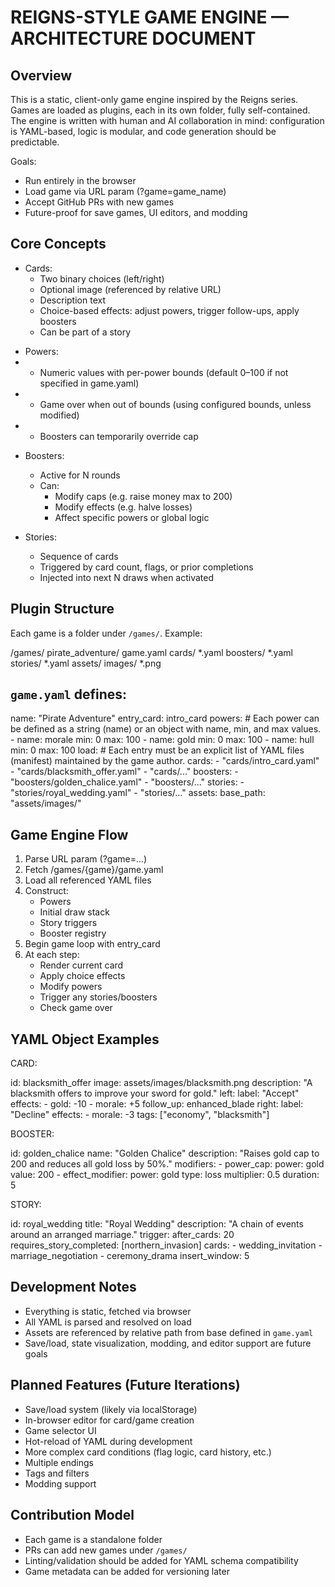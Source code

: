 REIGNS-STYLE GAME ENGINE — ARCHITECTURE DOCUMENT
================================================

Overview
--------

This is a static, client-only game engine inspired by the Reigns series. Games are loaded
as plugins, each in its own folder, fully self-contained. The engine is written with 
human and AI collaboration in mind: configuration is YAML-based, logic is modular, and 
code generation should be predictable.

Goals:
- Run entirely in the browser
- Load game via URL param (?game=game_name)
- Accept GitHub PRs with new games
- Future-proof for save games, UI editors, and modding

Core Concepts
-------------

- Cards:
  - Two binary choices (left/right)
  - Optional image (referenced by relative URL)
  - Description text
  - Choice-based effects: adjust powers, trigger follow-ups, apply boosters
  - Can be part of a story

+ Powers:
+  - Numeric values with per-power bounds (default 0–100 if not specified in game.yaml)
+  - Game over when out of bounds (using configured bounds, unless modified)
+  - Boosters can temporarily override cap

- Boosters:
  - Active for N rounds
  - Can:
    - Modify caps (e.g. raise money max to 200)
    - Modify effects (e.g. halve losses)
    - Affect specific powers or global logic

- Stories:
  - Sequence of cards
  - Triggered by card count, flags, or prior completions
  - Injected into next N draws when activated

Plugin Structure
----------------

Each game is a folder under `/games/`. Example:

  /games/
    pirate_adventure/
      game.yaml
      cards/
        *.yaml
      boosters/
        *.yaml
      stories/
        *.yaml
      assets/
        images/
          *.png

`game.yaml` defines:
--------------------

  name: "Pirate Adventure"
  entry_card: intro_card
  powers:
    # Each power can be defined as a string (name) or an object with name, min, and max values.
    - name: morale
      min: 0
      max: 100
    - name: gold
      min: 0
      max: 100
    - name: hull
      min: 0
      max: 100
  load:
    # Each entry must be an explicit list of YAML files (manifest) maintained by the game author.
    cards:
      - "cards/intro_card.yaml"
      - "cards/blacksmith_offer.yaml"
      - "cards/..."
    boosters:
      - "boosters/golden_chalice.yaml"
      - "boosters/..."
    stories:
      - "stories/royal_wedding.yaml"
      - "stories/..."
  assets:
    base_path: "assets/images/"

Game Engine Flow
----------------

1. Parse URL param (?game=...)
2. Fetch /games/{game}/game.yaml
3. Load all referenced YAML files
4. Construct:
   - Powers
   - Initial draw stack
   - Story triggers
   - Booster registry
5. Begin game loop with entry_card
6. At each step:
   - Render current card
   - Apply choice effects
   - Modify powers
   - Trigger any stories/boosters
   - Check game over

YAML Object Examples
--------------------

CARD:

  id: blacksmith_offer
  image: assets/images/blacksmith.png
  description: "A blacksmith offers to improve your sword for gold."
  left:
    label: "Accept"
    effects:
      - gold: -10
      - morale: +5
    follow_up: enhanced_blade
  right:
    label: "Decline"
    effects:
      - morale: -3
  tags: ["economy", "blacksmith"]

BOOSTER:

  id: golden_chalice
  name: "Golden Chalice"
  description: "Raises gold cap to 200 and reduces all gold loss by 50%."
  modifiers:
    - power_cap:
        power: gold
        value: 200
    - effect_modifier:
        power: gold
        type: loss
        multiplier: 0.5
  duration: 5

STORY:

  id: royal_wedding
  title: "Royal Wedding"
  description: "A chain of events around an arranged marriage."
  trigger:
    after_cards: 20
    requires_story_completed: [northern_invasion]
  cards:
    - wedding_invitation
    - marriage_negotiation
    - ceremony_drama
  insert_window: 5

Development Notes
-----------------

- Everything is static, fetched via browser
- All YAML is parsed and resolved on load
- Assets are referenced by relative path from base defined in `game.yaml`
- Save/load, state visualization, modding, and editor support are future goals

Planned Features (Future Iterations)
------------------------------------

- Save/load system (likely via localStorage)
- In-browser editor for card/game creation
- Game selector UI
- Hot-reload of YAML during development
- More complex card conditions (flag logic, card history, etc.)
- Multiple endings
- Tags and filters
- Modding support

Contribution Model
------------------

- Each game is a standalone folder
- PRs can add new games under `/games/`
- Linting/validation should be added for YAML schema compatibility
- Game metadata can be added for versioning later
